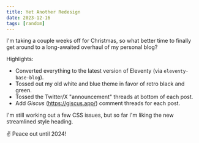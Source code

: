 ```yaml
---
title: Yet Another Redesign
date: 2023-12-16
tags: [random]
---
```

I'm taking a couple weeks off for Christmas, so what better time to finally get around to a long-awaited overhaul of my personal blog?

Highlights:

 - Converted everything to the latest version of Eleventy (via `eleventy-base-blog`).
 - Tossed out my old white and blue theme in favor of retro black and green.
 - Tossed the Twitter/X "announcement" threads at bottom of each post.
 - Add _Giscus_ (https://giscus.app/) comment threads for each post.

I'm still working out a few CSS issues, but so far I'm liking the new streamlined style heading.

✌️ Peace out until 2024!
